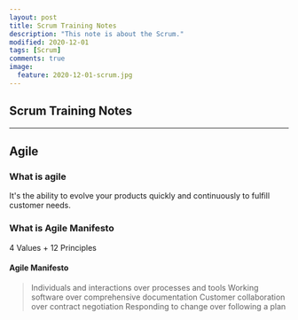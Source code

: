 ```yaml
---
layout: post
title: Scrum Training Notes
description: "This note is about the Scrum."
modified: 2020-12-01
tags: [Scrum]
comments: true
image:
  feature: 2020-12-01-scrum.jpg
---
```


## Scrum Training Notes

---

## Agile

### What is agile

It's the ability to evolve your products quickly and continuously to fulfill customer needs.

### What is Agile Manifesto

4 Values + 12 Principles

#### Agile Manifesto

> Individuals and interactions over processes and tools
> Working software over comprehensive documentation
> Customer collaboration over contract negotiation
> Responding to change over following a plan

####
